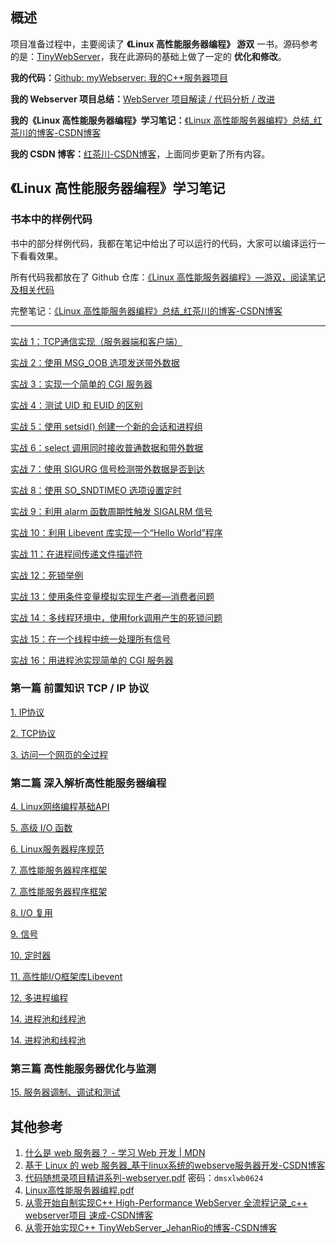 ## 概述
项目准备过程中，主要阅读了 **《Linux 高性能服务器编程》 游双** 一书。源码参考的是：[TinyWebServer](https://github.com/qinguoyi/TinyWebServer)，我在此源码的基础上做了一定的 **优化和修改**。

**我的代码：**[Github: myWebserver: 我的C++服务器项目](https://github.com/bhu619/myWebserver)

**我的 Webserver 项目总结：**[WebServer 项目解读 / 代码分析 / 改进](https://www.yuque.com/u39624144/zvaea9/aqktb26g923rsiv5)

**我的《Linux 高性能服务器编程》学习笔记：**[《Linux 高性能服务器编程》总结_红茶川的博客-CSDN博客](https://blog.csdn.net/teriri_/category_12760091.html?spm=1001.2014.3001.5482)

**我的 CSDN 博客：**[红茶川-CSDN博客](https://blog.csdn.net/Teriri_?spm=1000.2115.3001.5343)，上面同步更新了所有内容。

## 《Linux 高性能服务器编程》学习笔记
### 书本中的样例代码
书中的部分样例代码，我都在笔记中给出了可以运行的代码，大家可以编译运行一下看看效果。

所有代码我都放在了 Github 仓库：[《Linux 高性能服务器编程》—游双，阅读笔记及相关代码](https://github.com/bhu619/Linux-high-performance-server-programming-Notebook)

完整笔记：[《Linux 高性能服务器编程》总结_红茶川的博客-CSDN博客](https://blog.csdn.net/teriri_/category_12760091.html?spm=1001.2014.3001.5482)

---

[实战 1：TCP通信实现（服务器端和客户端）](https://www.yuque.com/u39624144/zvaea9/xsil4chqwb5qqc0h#p2OYs)

[实战 2：使用 MSG_OOB 选项发送带外数据](https://www.yuque.com/u39624144/zvaea9/xsil4chqwb5qqc0h#rvyoz)

[实战 3：实现一个简单的 CGI 服务器](https://www.yuque.com/u39624144/zvaea9/coklc3naf35zmiqs#uhNNJ)

[实战 4：测试 UID 和 EUID 的区别](https://www.yuque.com/u39624144/zvaea9/uykylirmss5wl757#euBnM)

[实战 5：使用 setsid() 创建一个新的会话和进程组](https://www.yuque.com/u39624144/zvaea9/uykylirmss5wl757#a1Hsx)

[实战 6：select 调用同时接收普通数据和带外数据](https://www.yuque.com/u39624144/zvaea9/ypvqw1ip7m8g06iw#Higr8)

[实战 7：使用 SIGURG 信号检测带外数据是否到达](https://www.yuque.com/u39624144/zvaea9/lmeph1l89eka5260#iDHr9)

[实战 8：使用 SO_SNDTIMEO 选项设置定时](https://www.yuque.com/u39624144/zvaea9/yp17h7vn7pyqeg8u#yGpN7)

[实战 9：利用 alarm 函数周期性触发 SIGALRM 信号](https://www.yuque.com/u39624144/zvaea9/yp17h7vn7pyqeg8u#mQQlT)

[实战 10：利用 Libevent 库实现一个“Hello World”程序](https://www.yuque.com/u39624144/zvaea9/bn1zz8726fc80b0g#mo5Ik)

[实战 11：在进程间传递文件描述符](https://www.yuque.com/u39624144/zvaea9/uqu0tqep71gn5x5n#t0560)

[实战 12：死锁举例](https://www.yuque.com/u39624144/zvaea9/gc463q2ptu28gzpc#zI94q)

[实战 13：使用条件变量模拟实现生产者—消费者问题](https://www.yuque.com/u39624144/zvaea9/gc463q2ptu28gzpc#h3K6i)

[实战 14：多线程环境中，使用fork调用产生的死锁问题](https://www.yuque.com/u39624144/zvaea9/gc463q2ptu28gzpc#AR15e)

[实战 15：在一个线程中统一处理所有信号](https://www.yuque.com/u39624144/zvaea9/gc463q2ptu28gzpc#HA174)

[实战 16：用进程池实现简单的 CGI 服务器](https://www.yuque.com/u39624144/zvaea9/qulr4t6shwwh9kmo#eKrIS)

### 第一篇 前置知识 TCP / IP 协议
[1. IP协议](https://www.yuque.com/u39624144/zvaea9/ufa1lv48std8gahd)

[2. TCP协议](https://www.yuque.com/u39624144/zvaea9/xbfffzg2tl63cqda)

[3. 访问一个网页的全过程](https://www.yuque.com/u39624144/zvaea9/kk0kn0i6bcd2iqq0)

### 第二篇 深入解析高性能服务器编程
[4. Linux网络编程基础API](https://www.yuque.com/u39624144/zvaea9/xsil4chqwb5qqc0h)

[5. 高级 I/O 函数](https://www.yuque.com/u39624144/zvaea9/coklc3naf35zmiqs)

[6. Linux服务器程序规范](https://www.yuque.com/u39624144/zvaea9/uykylirmss5wl757)

[7. 高性能服务器程序框架](https://www.yuque.com/u39624144/zvaea9/ocl1e8vzzdes4zgn)

[7. 高性能服务器程序框架](https://www.yuque.com/u39624144/zvaea9/ocl1e8vzzdes4zgn)

[8. I/O 复用](https://www.yuque.com/u39624144/zvaea9/ypvqw1ip7m8g06iw)

[9. 信号](https://www.yuque.com/u39624144/zvaea9/lmeph1l89eka5260)

[10. 定时器](https://www.yuque.com/u39624144/zvaea9/yp17h7vn7pyqeg8u)

[11. 高性能I/O框架库Libevent](https://www.yuque.com/u39624144/zvaea9/bn1zz8726fc80b0g)

[12. 多进程编程](https://www.yuque.com/u39624144/zvaea9/uqu0tqep71gn5x5n)

[14. 进程池和线程池](https://www.yuque.com/u39624144/zvaea9/qulr4t6shwwh9kmo)

[14. 进程池和线程池](https://www.yuque.com/u39624144/zvaea9/qulr4t6shwwh9kmo)

### 第三篇 高性能服务器优化与监测
[15. 服务器调制、调试和测试](https://www.yuque.com/u39624144/zvaea9/xozozt5a6b668adg)

## 其他参考
1. [什么是 web 服务器？ - 学习 Web 开发 | MDN](https://developer.mozilla.org/zh-CN/docs/Learn/Common_questions/Web_mechanics/What_is_a_web_server)
2. [基于 Linux 的 web 服务器_基于linux系统的webserve服务器开发-CSDN博客](https://blog.csdn.net/qq_42370809/article/details/126753879)
3. [代码随想录项目精讲系列-webserver.pdf](https://www.yuque.com/attachments/yuque/0/2024/pdf/40997209/1720596301277-75d1fb45-ecdf-4998-8c0c-e113aa6fba40.pdf)  密码：`dmsxlwb0624`
4. [Linux高性能服务器编程.pdf](https://www.yuque.com/attachments/yuque/0/2024/pdf/40997209/1724151873130-23d63211-4809-40ed-abb9-03a6b8441507.pdf)
5. [从零开始自制实现C++ High-Performance WebServer 全流程记录_c++ webserver项目 速成-CSDN博客](https://love6.blog.csdn.net/article/details/123754194)
6. [从零开始实现C++ TinyWebServer_JehanRio的博客-CSDN博客](https://blog.csdn.net/weixin_51322383/category_12307428.html)

